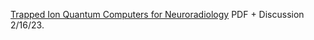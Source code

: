 [Trapped Ion Quantum Computers for Neuroradiology](https://www.chemicalqdevice.com/trapped-ion-quantum-computers-for-neuroradiology) PDF + Discussion 2/16/23.
